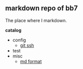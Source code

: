 ## markdown repo of bb7
The place where I markdown.

**catalog**
- config
  - [git ssh](https://github.com/B06o/MarkDowns/blob/master/How2%20set%20up%20ssh%20git%20identify.md)
- test
- misc
  - [md format](https://github.com/B06o/MarkDowns/blob/master/markdown%20test.md)

